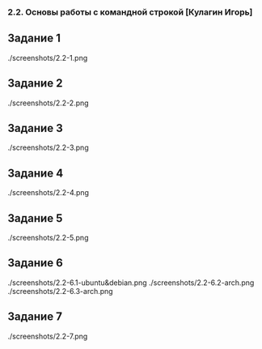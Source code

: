 ### 2.2. Основы работы с командной строкой [Кулагин Игорь]

## Задание 1
./screenshots/2.2-1.png
## Задание 2
./screenshots/2.2-2.png
## Задание 3
./screenshots/2.2-3.png
## Задание 4
./screenshots/2.2-4.png
## Задание 5
./screenshots/2.2-5.png
## Задание 6
./screenshots/2.2-6.1-ubuntu&debian.png
./screenshots/2.2-6.2-arch.png
./screenshots/2.2-6.3-arch.png
## Задание 7
./screenshots/2.2-7.png